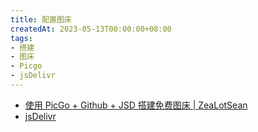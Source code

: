 ```yaml
---
title: 配置图床
createdAt: 2023-05-13T00:00:00+08:00
tags:
- 搭建
- 图床
- Picgo
- jsDelivr
---
```


- [使用 PicGo + Github + JSD 搭建免费图床 | ZeaLotSean](https://asuka4every.top/build-your-own-img-host/)
- [jsDelivr](https://www.jsdelivr.com/)

